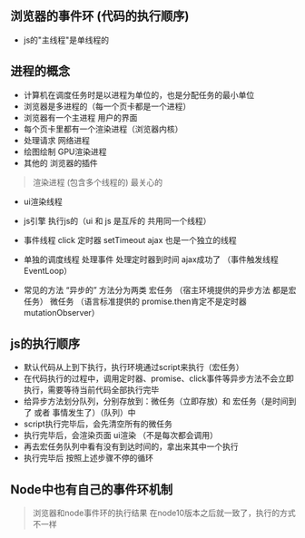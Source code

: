 ## 浏览器的事件环  (代码的执行顺序)

- js的"主线程"是单线程的

## 进程的概念
- 计算机在调度任务时是以进程为单位的，也是分配任务的最小单位
- 浏览器是多进程的（每一个页卡都是一个进程）
- 浏览器有一个主进程 用户的界面
- 每个页卡里都有一个渲染进程（浏览器内核）
- 处理请求 网络进程
- 绘图绘制 GPU渲染进程
- 其他的 浏览器的插件

> 渲染进程 (包含多个线程的)  最关心的

- ui渲染线程
- js引擎 执行js的（ui 和 js 是互斥的  共用同一个线程）
- 事件线程 click  定时器 setTimeout  ajax 也是一个独立的线程
- 单独的调度线程 处理事件 处理定时器到时间 ajax成功了  （事件触发线程 EventLoop）


- 常见的方法  “异步的”  方法分为两类 宏任务 （宿主环境提供的异步方法 都是宏任务）  微任务 （语言标准提供的 promise.then肯定不是定时器  mutationObserver）

## js的执行顺序
- 默认代码从上到下执行，执行环境通过script来执行（宏任务）
- 在代码执行的过程中，调用定时器、promise、click事件等异步方法不会立即执行，需要等待当前代码全部执行完毕
- 给异步方法划分队列，分别存放到：微任务（立即存放）和 宏任务（是时间到了 或者 事情发生了）（队列）中
- script执行完毕后，会先清空所有的微任务
- 执行完毕后，会渲染页面 ui渲染 （不是每次都会调用）
- 再去宏任务队列中看有没有到达时间的，拿出来其中一个执行
- 执行完毕后 按照上述步骤不停的循环

## Node中也有自己的事件环机制

> 浏览器和node事件环的执行结果 在node10版本之后就一致了，执行的方式不一样
